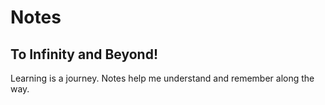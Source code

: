 # Notes
## To Infinity and Beyond!
Learning is a journey. Notes help me understand and remember along the way.
